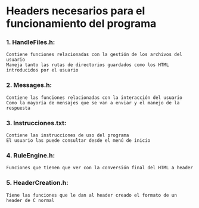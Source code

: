 # Headers necesarios para el funcionamiento del programa
### 1. HandleFiles.h:
    Contiene funciones relacionadas con la gestión de los archivos del usuario
    Maneja tanto las rutas de directorios guardados como los HTML introducidos por el usuario
### 2. Messages.h:
    Contiene las funciones relacionadas con la interacción del usuario
    Como la mayoría de mensajes que se van a enviar y el manejo de la respuesta
### 3. Instrucciones.txt:
    Contiene las instrucciones de uso del programa
    El usuario las puede consultar desde el menú de inicio
### 4. RuleEngine.h:
    Funciones que tienen que ver con la conversión final del HTML a header
### 5. HeaderCreation.h:
    Tiene las funciones que le dan al header creado el formato de un header de C normal
